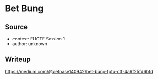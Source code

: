 # Bet Bung

## Source
 - contest: FUCTF Session 1
 - author: unknown 

## Writeup

https://medium.com/@kietnase140942/bet-bủng-fptu-ctf-4a6f25fd6bfd
